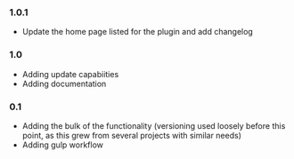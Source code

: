 ### 1.0.1
* Update the home page listed for the plugin and add changelog

### 1.0
* Adding update capabiities
* Adding documentation

### 0.1
* Adding the bulk of the functionality (versioning used loosely before this point, as this grew from several projects with similar needs)
* Adding gulp workflow
